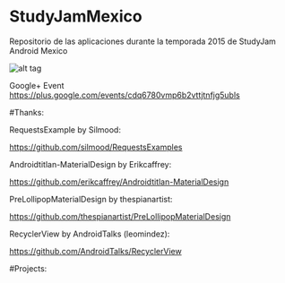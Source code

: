 # StudyJamMexico
Repositorio de las aplicaciones durante la temporada 2015 de StudyJam Android Mexico 



![alt tag](https://lh6.googleusercontent.com/-1zEPpbmmCyI/VNfc8ywrpnI/AAAAAAAAAAA/hFEvz6AhPUU/w940-h235/event_theme.jpg)

Google+ Event
https://plus.google.com/events/cdq6780vmp6b2vttjtnfjg5ubls

#Thanks:

RequestsExample by Silmood: 

https://github.com/silmood/RequestsExamples

Androidtitlan-MaterialDesign by Erikcaffrey:

https://github.com/erikcaffrey/Androidtitlan-MaterialDesign

PreLollipopMaterialDesign by thespianartist:

https://github.com/thespianartist/PreLollipopMaterialDesign

RecyclerView by AndroidTalks (leomindez):

https://github.com/AndroidTalks/RecyclerView

#Projects:
